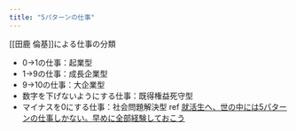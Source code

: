 ```yaml
---
title: "5パターンの仕事"
---
```


[[田鹿 倫基]]による仕事の分類
- 0→1の仕事：起業型
- 1→9の仕事：成長企業型
- 9→10の仕事：大企業型
- 数字を下げないようにする仕事：既得権益死守型
- マイナスを0にする仕事：社会問題解決型
ref [就活生へ、世の中には5パターンの仕事しかない。早めに全部経験しておこう](https://newswitch.jp/p/12258)
